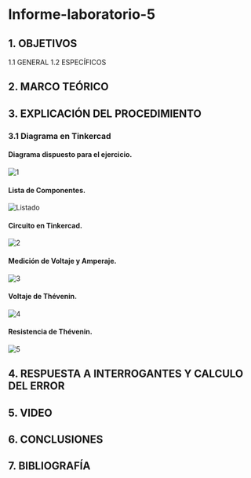 # Informe-laboratorio-5
## 1. OBJETIVOS
   1.1 GENERAL
   1.2 ESPECÍFICOS   
## 2. MARCO TEÓRICO
## 3. EXPLICACIÓN DEL PROCEDIMIENTO
### 3.1 Diagrama en Tinkercad
#### Diagrama dispuesto para el ejercicio.
![1](https://user-images.githubusercontent.com/93893919/148471207-0bc9482b-b160-4505-9d2f-0d377e867d08.jpg)
#### Lista de Componentes.
![Listado](https://user-images.githubusercontent.com/93893919/148472431-098d41e6-06ed-43a2-b02d-14401da14459.jpg)
#### Circuito en Tinkercad.
![2](https://user-images.githubusercontent.com/93893919/148471211-9f275aa7-d9ae-41f5-8a61-eeae8bf70768.jpg)
#### Medición de Voltaje y Amperaje.
![3](https://user-images.githubusercontent.com/93893919/148471212-d99e36d5-a1b4-45b2-9a7c-91f1f15f28b1.jpg)
#### Voltaje de Thévenin.
![4](https://user-images.githubusercontent.com/93893919/148471213-edab29e9-ff9d-4211-bd20-a507dba5442d.jpg)
#### Resistencia de Thévenin.
![5](https://user-images.githubusercontent.com/93893919/148471214-b50dadd7-5513-40a9-abd6-ed598ca00fe3.jpg)
## 4. RESPUESTA A INTERROGANTES Y CALCULO DEL ERROR
## 5. VIDEO
## 6. CONCLUSIONES
## 7. BIBLIOGRAFÍA 

